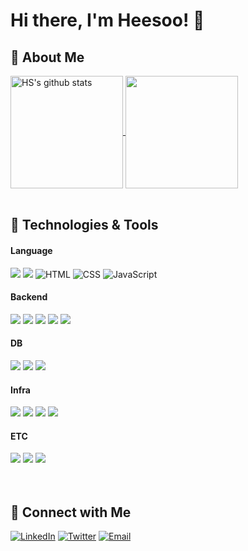 

<!--
**soyamilk0705/soyamilk0705** is a ✨ _special_ ✨ repository because its `README.md` (this file) appears on your GitHub profile.

Here are some ideas to get you started:

- 🔭 I’m currently working on ...
- 🌱 I’m currently learning ...
- 👯 I’m looking to collaborate on ...
- 🤔 I’m looking for help with ...
- 💬 Ask me about ...
- 📫 How to reach me: ...
- 😄 Pronouns: ...
- ⚡ Fun fact: ...
-->


# Hi there, I'm Heesoo! 👋
## 🌱 About Me
<!--
- 🌱 I’m currently learning **[Your Current Learning Focus, e.g., React, Node.js, etc.]**
- 👯 I’m looking to collaborate on **[Project Types or Specific Projects]**
- 🤔 I’m looking for help with **[Areas You Need Help With]**
- 💬 Ask me about **[Your Expertise or Interests]**
- 📫 How to reach me: **[Your Contact Information, e.g., email@example.com]**
- ⚡ Fun fact: **[A Fun Fact About You]**
-->


<a href="https://github.com/soyamilk0705">
  <img align="center" style="height:180px" src="https://github-readme-stats.vercel.app/api?username=soyamilk0705&show_icons=true&include_all_commits=true&theme=catppuccin_latte&hide_border=true" alt="HS's github stats" />
</a>
<a href="https://github.com/soyamilk0705">
  <img align="center" style="height:180px" src="https://github-readme-stats.vercel.app/api/top-langs/?username=soyamilk0705&layout=compact&theme=swift&hide_border=true" />
</a> 



<br>
<br>

## 🔧 Technologies & Tools

#### Language
<div>
  <img src="https://img.shields.io/badge/Java-007396.svg?&style=flat-square&logo=openjdk&logoColor=white">
  <img src="https://img.shields.io/badge/Python-3776AB.svg?&style=flat-square&logo=Python&logoColor=white">
  <img src="https://img.shields.io/badge/HTML-E34F26?style=flat-square&logo=html5&logoColor=white" alt="HTML"/> 
  <img src="https://img.shields.io/badge/CSS-1572B6?style=flat-square&logo=css3&logoColor=white" alt="CSS"/>
  <img src="https://img.shields.io/badge/JavaScript-F7DF1E?style=flat-square&logo=javascript&logoColor=black" alt="JavaScript"/>

</div>

#### Backend
<div>
  <img src="https://img.shields.io/badge/Spring-6DB33F.svg?&style=flat-square&logo=Spring&logoColor=white">
  <img src="https://img.shields.io/badge/Spring%20Boot-6DB33F.svg?&style=flat-square&logo=Spring%20Boot&logoColor=white">
  <img src="https://img.shields.io/badge/Junit5-25A162.svg?&style=flat-square&logo=Junit5&logoColor=white">
  <img src="https://img.shields.io/badge/Spring%20Data%20JPA-25A162.svg?&style=flat-square&logo=Spring%20Data%20JPA&logoColor=white">
  <img src="https://img.shields.io/badge/swagger-85EA2D.svg?&style=flat-square&logo=swagger&logoColor=white">
</div>

#### DB
<div>
  <img src="https://img.shields.io/badge/Mysql-4479A1.svg?&style=flat-square&logo=Mysql&logoColor=white">
  <img src="https://img.shields.io/badge/Redis-FF4438.svg?style=flat-square&logo=redis&logoColor=white">
  <img src="https://img.shields.io/badge/MongoDB-4EA94B?style=flat-square&logo=mongodb&logoColor=white">
</div>

#### Infra
<div>
  <img src="https://img.shields.io/badge/Amazon%20EC2-FF9900.svg?&style=flat-square&logo=Amazon%20EC2&logoColor=white">
  <img src="https://img.shields.io/badge/Nginx-009639.svg?&style=flat-square&logo=Nginx&logoColor=white">
  <img src="https://img.shields.io/badge/docker-2496ED.svg?&style=flat-square&logo=Docker&logoColor=white">
  <img src="https://img.shields.io/badge/githubactions-2088FF.svg?&style=flat-square&logo=githubactions&logoColor=white">
</div>

#### ETC
<div>
  <img src="https://img.shields.io/badge/git-F05032.svg?&style=flat-square&logo=git&logoColor=white">
  <img src="https://img.shields.io/badge/github-181717.svg?&style=flat-square&logo=github&logoColor=white">
  <img src="https://img.shields.io/badge/Notion-000000?style=flat-square&logo=notion&logoColor=white">
</div>


<br>
<br>

## 🔗 Connect with Me

[![LinkedIn](https://img.shields.io/badge/-LinkedIn-blue?style=flat-square&logo=linkedin)](https://www.linkedin.com/in/yourprofile)
[![Twitter](https://img.shields.io/badge/-Twitter-blue?style=flat-square&logo=twitter)](https://twitter.com/yourprofile)
[![Email](https://img.shields.io/badge/-Email-black?style=flat-square&logo=gmail)](mailto:your-email@example.com)



<!--
## 🔍 Find My Work

- **[Project 1](https://github.com/soyamilk0705/project1)**: A brief description of Project 1.
- **[Project 2](https://github.com/soyamilk0705/project2)**: A brief description of Project 2.
- **[Project 3](https://github.com/soyamilk0705/project3)**: A brief description of Project 3.

## 📝 Blog Posts

- **[Blog Post 1](https://yourblog.com/post1)**: A brief description of Blog Post 1.
- **[Blog Post 2](https://yourblog.com/post2)**: A brief description of Blog Post 2.
- **[Blog Post 3](https://yourblog.com/post3)**: A brief description of Blog Post 3.
-->



<br>
<br>




